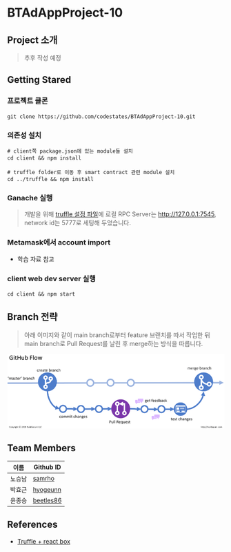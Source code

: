 # BTAdAppProject-10

## Project 소개

> 추후 작성 예정

## Getting Stared

### 프로젝트 클론

```shell
git clone https://github.com/codestates/BTAdAppProject-10.git
```

### 의존성 설치

```shell
# client쪽 package.json에 있는 module들 설치
cd client && npm install

# truffle folder로 이동 후 smart contract 관련 module 설치
cd ../truffle && npm install
```

### Ganache 실행

> 개발을 위해 [truffle 설정 파일](https://github.com/codestates/BTAdAppProject-10/blob/main/truffle/truffle-config.js)에
> 로컬 RPC Server는 http://127.0.0.1:7545, network id는 5777로 세팅해 두었습니다.

### Metamask에서 account import

* 학습 자료 참고

### client web dev server 실행

```shell
cd client && npm start
```

## Branch 전략

> 아래 이미지와 같이 main branch로부터 feature 브랜치를 따서 작업한 뒤  
> main branch로 Pull Request를 날린 후 merge하는 방식을 따릅니다.


![image](docs/github-flow.png)

## Team Members

| 이름  | Github ID                                 |
|-----|-------------------------------------------|
| 노승남 | [samrho](https://github.com/samrho)       |
| 박효근 | [hyogeunn](https://github.com/hyogeunn)   |
| 윤종승 | [beetles86](https://github.com/beetles86) |

## References

* [Truffle + react box](https://trufflesuite.com/boxes/)